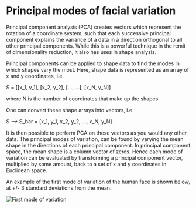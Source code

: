 # Principal modes of facial variation

Principal component analysis (PCA) creates vectors which represent the rotation of a coordinate system, such that each successive principal component explains the variance of a data in a direction orthogonal to all other principal components. While this is a powerful technique in the remit of dimensionality reduction, it also has uses in shape analysis.

Principal components can be applied to shape data to find the modes in which shapes vary the most. Here, shape data is represented as an array of x and y coordinates, i.e.

S = [[x_1, y_1],
	 [x_2, y_2],
	 [..., ...],
	 [x_N, y_N]]

where N is the number of coordinates that make up the shapes. 

One can convert these shape arrays into vectors, i.e. 

S --> S_bar = [x_1, y_1, x_2, y_2, ..., x_N, y_N]

It is then possible to perform PCA on these vectors as you would any other data. The principal modes of variation, can be found by varying the mean shape in the directions of each principal component. In principal component space, the mean shape is a column vector of zeros. Hence each mode of variation can be evaluated by transforming a principal component vector, multiplied by some amount, back to a set of x and y coordinates in Euclidean space.

An example of the first mode of variation of the human face is shown below, at +/- 3 standard deviations from the mean.

![First mode of variation](httphttps://github.com/joebarnes1996/principal-modes-of-facial-variation/comparison.png?raw=True)